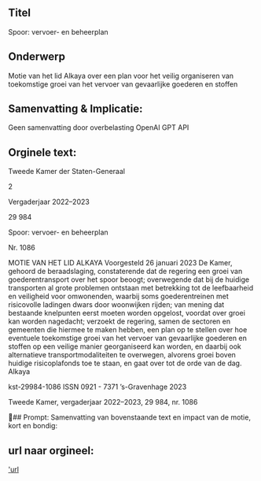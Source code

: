 ## Titel
Spoor: vervoer- en beheerplan
## Onderwerp
Motie van het lid Alkaya over een plan voor het veilig organiseren van toekomstige groei van het vervoer van gevaarlijke goederen en stoffen
## Samenvatting & Implicatie:
Geen samenvatting door overbelasting OpenAI GPT API
## Orginele text:


Tweede Kamer der Staten-Generaal

2

Vergaderjaar 2022–2023

29 984

Spoor: vervoer- en beheerplan

Nr. 1086

MOTIE VAN HET LID ALKAYA
Voorgesteld 26 januari 2023
De Kamer,
gehoord de beraadslaging,
constaterende dat de regering een groei van goederentransport over het
spoor beoogt;
overwegende dat bij de huidige transporten al grote problemen ontstaan
met betrekking tot de leefbaarheid en veiligheid voor omwonenden,
waarbij soms goederentreinen met risicovolle ladingen dwars door
woonwijken rijden;
van mening dat bestaande knelpunten eerst moeten worden opgelost,
voordat over groei kan worden nagedacht;
verzoekt de regering, samen de sectoren en gemeenten die hiermee te
maken hebben, een plan op te stellen over hoe eventuele toekomstige
groei van het vervoer van gevaarlijke goederen en stoffen op een veilige
manier georganiseerd kan worden, en daarbij ook alternatieve transportmodaliteiten te overwegen, alvorens groei boven huidige risicoplafonds
toe te staan,
en gaat over tot de orde van de dag.
Alkaya

kst-29984-1086
ISSN 0921 - 7371
’s-Gravenhage 2023

Tweede Kamer, vergaderjaar 2022–2023, 29 984, nr. 1086

## Prompt:
Samenvatting van bovenstaande text en impact van de motie, kort en bondig:

## url naar orgineel:
['url](https://gegevensmagazijn.tweedekamer.nl/OData/v4/2.0/Document(e36de907-3980-4edc-b6cd-83e7b0114de7)/resource)
